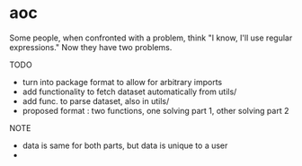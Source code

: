 # aoc

Some people, when confronted with a problem, think "I know, I'll use regular expressions." Now they have two problems.

TODO
- turn into package format to allow for arbitrary imports
- add functionality to fetch dataset automatically from utils/
- add func. to parse dataset, also in utils/
- proposed format : two functions, one solving part 1, other solving part 2

NOTE
- data is same for both parts, but data is unique to a user
- 